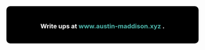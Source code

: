 <div align="center" style="background-color: #000; color: #fff; padding: 20px; border-radius: 10px;">

  <h3> Write ups at <a href="https://austin-maddison.xyz/" style="color: #4DB6AC; text-decoration: none;">www.austin-maddison.xyz</a> .</h3>
  
</div>
